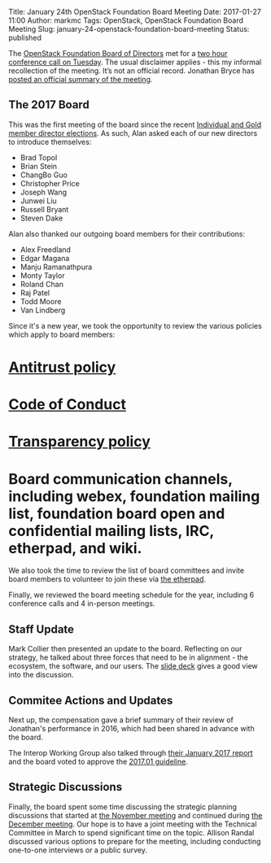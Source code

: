 Title: January 24th OpenStack Foundation Board Meeting
Date: 2017-01-27 11:00
Author: markmc
Tags: OpenStack, OpenStack Foundation Board Meeting
Slug: january-24-openstack-foundation-board-meeting
Status: published

The [OpenStack Foundation Board of
Directors](https://www.openstack.org/foundation/board-of-directors/)
met for a [two hour conference call on
Tuesday](https://wiki.openstack.org/wiki/Governance/Foundation/24Jan2017BoardMeeting). The
usual disclaimer applies - this my informal recollection of the
meeting. It’s not an official record. Jonathan Bryce has [posted an
official summary of the
meeting](http://lists.openstack.org/pipermail/foundation/2017-January/002464.html).

## The 2017 Board

This was the first meeting of the board since the recent [Individual
and Gold member director
elections](http://lists.openstack.org/pipermail/foundation/2017-January/002449.html). As
such, Alan asked each of our new directors to introduce themselves:

- Brad Topol
- Brian Stein
- ChangBo Guo
- Christopher Price
- Joseph Wang
- Junwei Liu
- Russell Bryant
- Steven Dake

Alan also thanked our outgoing board members for their contributions:

- Alex Freedland
- Edgar Magana
- Manju Ramanathpura
- Monty Taylor
- Roland Chan
- Raj Patel
- Todd Moore
- Van Lindberg

Since it's a new year, we took the opportunity to review the various
policies which apply to board members:

# [Antitrust policy](https://wiki.openstack.org/wiki/Governance/Foundation/AntitrustPolicy)
# [Code of Conduct](https://wiki.openstack.org/wiki/Governance/Foundation/CodeOfConduct)
# [Transparency policy](http://www.openstack.org/legal/transparency-policy/)
# Board communication channels, including webex, foundation mailing list, foundation board open and confidential mailing lists, IRC, etherpad, and wiki.

We also took the time to review the list of board committees and
invite board members to volunteer to join these via [the
etherpad](https://etherpad.openstack.org/p/UnofficialBoardNotes-Jan24-2017).

Finally, we reviewed the board meeting schedule for the year,
including 6 conference calls and 4 in-person meetings.

## Staff Update

Mark Collier then presented an update to the board. Reflecting on our
strategy, he talked about three forces that need to be in alignment -
the ecosystem, the software, and our users. The [slide
deck](http://lists.openstack.org/pipermail/foundation/attachments/20170125/86672a90/attachment-0001.pdf)
gives a good view into the discussion.

## Commitee Actions and Updates

Next up, the compensation gave a brief summary of their review of
Jonathan's performance in 2016, which had been shared in advance with
the board.

The Interop Working Group also talked through [their January 2017
report](https://docs.google.com/document/d/1MFotmauuwZXmmhiTj_iyzUIOcTZA1V8JXgPk8Lqdc-4)
and the board voted to approve the [2017.01
guideline](https://github.com/openstack/defcore/blob/master/doc/source/guidelines/2017.01.rst).

## Strategic Discussions

Finally, the board spent some time discussing the strategic planning
discussions that started at [the November
meeting](https://crustyblaa.com/november-17-openstack-foundation-board-meeting.html)
and continued during [the December
meeting](https://crustyblaa.com/december-6-openstack-foundation-board-meeting.html). Our
hope is to have a joint meeting with the Technical Committee in March
to spend significant time on the topic. Allison Randal discussed
various options to prepare for the meeting, including conducting
one-to-one interviews or a public survey.



